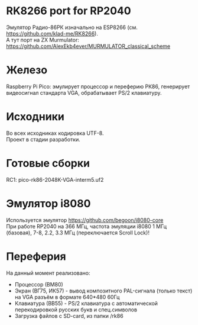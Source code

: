 # RK8266 port for RP2040
Эмулятор Радио-86РК изначально на ESP8266 (см. https://github.com/klad-me/RK8266).<br/>
А тут порт на ZX Murmulator: https://github.com/AlexEkb4ever/MURMULATOR_classical_scheme

# Железо
Raspberry Pi Pico: эмулирует процессор и переферию РК86, генерирует видеосигнал стандарта VGA, обрабатывает PS/2 клавиатуру.

# Исходники
Во всех исходниках кодировка UTF-8.<br/>
Проект в стадии разработки.<br/>

# Готовые сборки
RC1: pico-rk86-2048K-VGA-interm5.uf2

# Эмулятор i8080
Используется эмулятор https://github.com/begoon/i8080-core<br/>
При работе RP2040 на 366 МГц, частота эмуляции i8080 1 МГц (базовая), 7-8, 2.2, 3.3 МГц (переключается Scroll Lock)!<br/>

# Переферия
На данный момент реализовано:
<ul>
<li>Процессор (ВМ80)</li>
<li>Экран (ВГ75, ИК57) - вывод композитного PAL-сигнала (только текст) на VGA разъём в формате 640*480 60Гц</li>
<li>Клавиатура (ВВ55) - PS/2 клавиатура с автоматической перекодировкой русских букв и спец.символов</li>
<li>Загрузка файлов с SD-card, из папки /rk86</li>
</ul>

